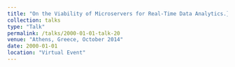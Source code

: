 ```yaml
---
title: "On the Viability of Microservers for Real-Time Data Analytics.} HiPEAC Autumn Computing Systems Week"
collection: talks
type: "Talk"
permalink: /talks/2000-01-01-talk-20
venue: "Athens, Greece, October 2014"
date: 2000-01-01
location: "Virtual Event"
---
```

